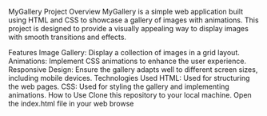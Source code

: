 MyGallery Project
Overview
MyGallery is a simple web application built using HTML and CSS to showcase a gallery of images with animations. This project is designed to provide a visually appealing way to display images with smooth transitions and effects.

Features
Image Gallery: Display a collection of images in a grid layout.
Animations: Implement CSS animations to enhance the user experience.
Responsive Design: Ensure the gallery adapts well to different screen sizes, including mobile devices.
Technologies Used
HTML: Used for structuring the web pages.
CSS: Used for styling the gallery and implementing animations.
How to Use
Clone this repository to your local machine.
Open the index.html file in your web browse
